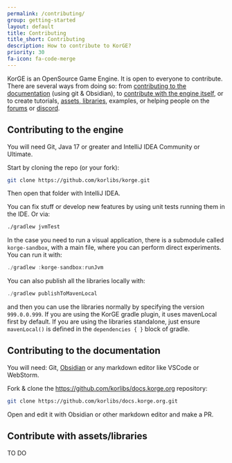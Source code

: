 ```yaml
---
permalink: /contributing/
group: getting-started
layout: default
title: Contributing
title_short: Contributing
description: How to contribute to KorGE?
priority: 30
fa-icon: fa-code-merge
---
```


KorGE is an OpenSource Game Engine. It is open to everyone to contribute. There are several ways from doing so: from [contributing to the documentation](https://github.com/korlibs/docs.korge.org) (using git & Obsidian), to [contribute with the engine itself](https://github.com/korlibs/korge), or to create tutorials, [assets, libraries](https://store.korge.org/), examples, or helping people on the [forums](https://forum.korge.org/) or [discord](https://discord.korge.org/).

## Contributing to the engine

You will need Git, Java 17 or greater and IntelliJ IDEA Community or Ultimate.

Start by cloning the repo (or your fork):

```bash
git clone https://github.com/korlibs/korge.git
```

Then open that folder with IntelliJ IDEA.

You can fix stuff or develop new features by using unit tests running them in the IDE. Or via:

```bash
./gradlew jvmTest
```

In the case you need to run a visual application, there is a submodule called `korge-sandbox`, with a main file, where you can perform direct experiments. You can run it with:

```kotlin
./gradlew :korge-sandbox:runJvm
```

You can also publish all the libraries locally with:

```kotlin
./gradlew publishToMavenLocal
```

and then you can use the libraries normally by specifying the version `999.0.0.999`. If you are using the KorGE gradle plugin, it uses mavenLocal first by default. If you are using the libraries standalone, just ensure `mavenLocal()` is defined in the `dependencies { }` block of gradle.

## Contributing to the documentation

You will need: Git, [Obsidian](https://obsidian.md/) or any markdown editor like VSCode or WebStorm.

Fork & clone the <https://github.com/korlibs/docs.korge.org> repository:

```bash
git clone https://github.com/korlibs/docs.korge.org.git
```

Open and edit it with Obsidian or other markdown editor and make a PR.

## Contribute with assets/libraries

TO DO
